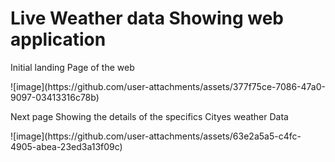 <h1>Live Weather data Showing web application</h1>
<p>Initial landing Page of the web</p>
![image](https://github.com/user-attachments/assets/377f75ce-7086-47a0-9097-03413316c78b)

<p>Next page Showing the details of the specifics Cityes weather Data</p>
![image](https://github.com/user-attachments/assets/63e2a5a5-c4fc-4905-abea-23ed3a13f09c)

